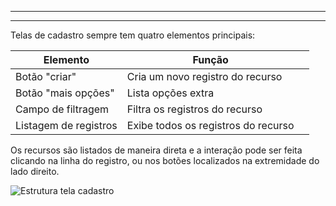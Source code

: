 ----------------------------------

----------------------------------

Telas de cadastro sempre tem quatro elementos principais:

| Elemento  | Função |  | 
|  -| - | - | 
| Botão "criar" | Cria um novo registro do recurso | |
| Botão "mais opções" | Lista opções extra | |
| Campo de filtragem | Filtra os registros do recurso | |
| Listagem de registros | Exibe todos os registros do recurso | |

Os recursos são listados de maneira direta e a interação pode ser feita clicando na linha do registro, ou nos botões localizados na extremidade do lado direito.


![Estrutura tela cadastro](/media/manual/tela_cadastro_estrutura.gif)

